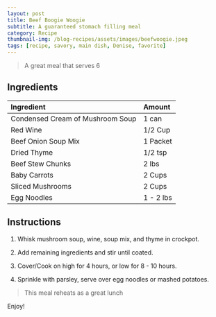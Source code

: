 ```yaml
---
layout: post
title: Beef Boogie Woogie
subtitle: A guaranteed stomach filling meal
category: Recipe
thumbnail-img: /blog-recipes/assets/images/beefwoogie.jpeg
tags: [recipe, savory, main dish, Denise, favorite]
---
```


> A great meal that serves 6

## Ingredients

| Ingredient | Amount|
| :------ |:--- |
| Condensed Cream of Mushroom Soup | 1 can |
| Red Wine | 1/2 Cup | 
| Beef Onion Soup Mix | 1 Packet |
| Dried Thyme | 1/2 tsp |
| Beef Stew Chunks | 2 lbs |
| Baby Carrots | 2 Cups |
| Sliced Mushrooms | 2 Cups |
| Egg Noodles| 1 - 2 lbs|

## Instructions

1. Whisk mushroom soup, wine, soup mix, and thyme in crockpot.

2. Add remaining ingredients and stir until coated.

3. Cover/Cook on high for 4 hours, or low for 8 - 10 hours.

4. Sprinkle with parsley, serve over egg noodles or mashed potatoes.

> This meal reheats as a great lunch

Enjoy!